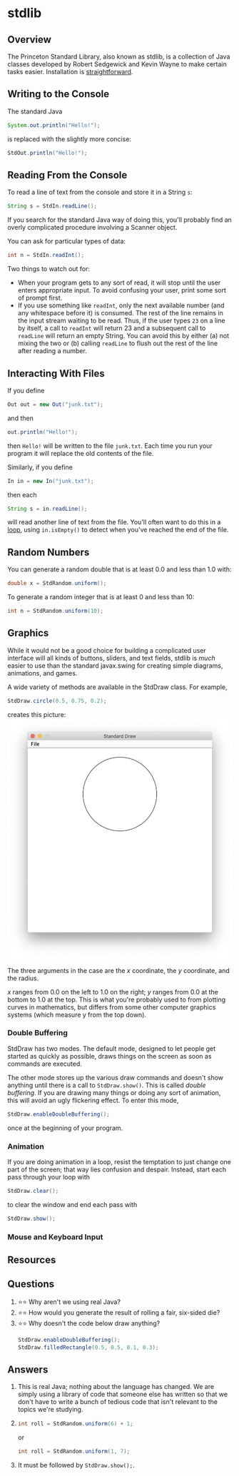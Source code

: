 # stdlib
## Overview
The Princeton Standard Library, also known as stdlib, is a collection of Java classes developed by Robert Sedgewick and Kevin Wayne to make certain tasks easier. Installation is [straightforward](../development_tools/intellij_idea.md#installing-stdlib).
## Writing to the Console
The standard Java

```java
System.out.println("Hello!");
```

is replaced with the slightly more concise:

```java
StdOut.println("Hello!");
```

## Reading From the Console

To read a line of text from the console and store it in a String `s`:

```java
String s = StdIn.readLine();
```

If you search for the standard Java way of doing this, you'll probably find an overly complicated procedure involving a Scanner object.

You can ask for particular types of data:

```java
int n = StdIn.readInt();
```

Two things to watch out for:

- When your program gets to any sort of read, it will stop until the user enters appropriate input. To avoid confusing your user, print some sort of prompt first.
- If you use something like `readInt`, only the next available number (and any whitespace before it) is consumed. The rest of the line remains in the input stream waiting to be read. Thus, if the user types `23` on a line by itself, a call to `readInt` will return 23 and a subsequent call to `readLine` will return an empty String. You can avoid this by either (a) not mixing the two or (b) calling `readLine` to flush out the rest of the line after reading a number.

## Interacting With Files

If you define

```java
Out out = new Out("junk.txt");
```

and then

```java
out.println("Hello!");
```

then `Hello!` will be written to the file `junk.txt`. Each time you run your program it will replace the old contents of the file.

Similarly, if you define

```java
In in = new In("junk.txt");
```

then each

```java
String s = in.readLine();
```

will read another line of text from the file. You'll often want to do this in a [loop](../control_structures/loops.md), using `in.isEmpty()` to detect when you've reached the end of the file.
## Random Numbers
You can generate a random double that is at least 0.0 and less than 1.0 with:

```java
double x = StdRandom.uniform();
```

To generate a random integer that is at least 0 and less than 10:

```java
int n = StdRandom.uniform(10);
```

## Graphics
While it would not be a good choice for building a complicated user interface will all kinds of buttons, sliders, and text fields, stdlib is *much* easier to use than the standard javax.swing for creating simple diagrams, animations, and games.

A wide variety of methods are available in the StdDraw class. For example,

```java
StdDraw.circle(0.5, 0.75, 0.2);
```

creates this picture:
![A circle, of radius 0.2, centered at x equals 0.5 and y = 0.75](stddraw_circle.png)

The three arguments in the case are the *x* coordinate, the *y* coordinate, and the radius.

*x* ranges from 0.0 on the left to 1.0 on the right; *y* ranges from 0.0 at the bottom to 1.0 at the top. This is what you're probably used to from plotting curves in mathematics, but differs from some other computer graphics systems (which measure y from the top down).

### Double Buffering

StdDraw has two modes. The default mode, designed to let people get started as quickly as possible, draws things on the screen as soon as commands are executed.

The other mode stores up the various draw commands and doesn't show anything until there is a call to `StdDraw.show()`. This is called *double buffering*. If you are drawing many things or doing any sort of animation, this will avoid an ugly flickering effect. To enter this mode,

```java
StdDraw.enableDoubleBuffering();
```
once at the beginning of your program.
### Animation
If you are doing animation in a loop, resist the temptation to just change one part of the screen; that way lies confusion and despair. Instead, start each pass through your loop with
```java
StdDraw.clear();
```
to clear the window and end each pass with
```java
StdDraw.show();
```
### Mouse and Keyboard Input
## Resources

## Questions
1. :star::star: Why aren't we using real Java?
1. :star::star: How would you generate the result of rolling a fair, six-sided die?
1. :star::star: Why doesn't the code below draw anything?
    ```java
    StdDraw.enableDoubleBuffering();
    StdDraw.filledRectangle(0.5, 0.5, 0.1, 0.3);
    ```
## Answers
1. This is real Java; nothing about the language has changed. We are simply using a library of code that someone else has written so that we don't have to write a bunch of tedious code that isn't relevant to the topics we're studying.
1.
    ```java
    int roll = StdRandom.uniform(6) + 1;
    ```
    or
    ```java
    int roll = StdRandom.uniform(1, 7);
    ```
1. It must be followed by `StdDraw.show();`.
